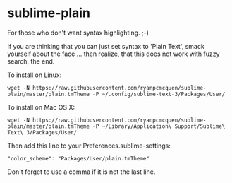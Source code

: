 sublime-plain
=============

For those who don't want syntax highlighting. ;-)

If you are thinking that you can just set syntax to 'Plain Text', smack yourself about the face ... then realize, that this does not work with fuzzy search, the end.


To install on Linux:

    wget -N https://raw.githubusercontent.com/ryanpcmcquen/sublime-plain/master/plain.tmTheme -P ~/.config/sublime-text-3/Packages/User/

To install on Mac OS X:

    wget -N https://raw.githubusercontent.com/ryanpcmcquen/sublime-plain/master/plain.tmTheme -P ~/Library/Application\ Support/Sublime\ Text\ 3/Packages/User/


Then add this line to your Preferences.sublime-settings:

    "color_scheme": "Packages/User/plain.tmTheme"

Don't forget to use a comma if it is not the last line.
